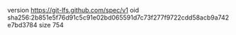 version https://git-lfs.github.com/spec/v1
oid sha256:2b851e5f76d91c5c91e02bd065591d7c73f277f9722cdd58acb9a742e7bd3784
size 754
